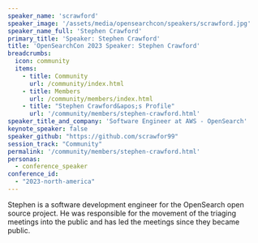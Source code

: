 ```yaml
---
speaker_name: 'scrawford'
speaker_image: '/assets/media/opensearchcon/speakers/scrawford.jpg'
speaker_name_full: 'Stephen Crawford'
primary_title: 'Speaker: Stephen Crawford'
title: 'OpenSearchCon 2023 Speaker: Stephen Crawford'
breadcrumbs:
  icon: community
  items:
    - title: Community
      url: /community/index.html
    - title: Members
      url: /community/members/index.html
    - title: "Stephen Crawford&apos;s Profile"
      url: '/community/members/stephen-crawford.html'
speaker_title_and_company: 'Software Engineer at AWS - OpenSearch'
keynote_speaker: false
speaker_github: "https://github.com/scrawfor99"
session_track: "Community"
permalink: '/community/members/stephen-crawford.html'
personas:
  - conference_speaker
conference_id:
  - "2023-north-america"
---
```


Stephen is a software development engineer for the OpenSearch open source project. He was responsible for the movement of the triaging meetings into the public and has led the meetings since they became public.

